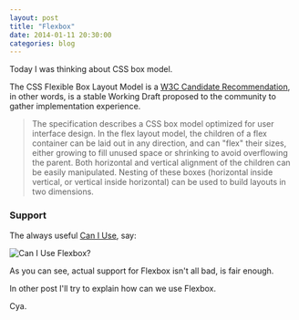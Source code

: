 ```yaml
---
layout: post
title: "Flexbox"
date: 2014-01-11 20:30:00
categories: blog
---
```


Today I was thinking about CSS box model.

The CSS Flexible Box Layout Model is a <a href="http://www.w3.org/TR/css3-flexbox/" target="_blank">W3C Candidate Recommendation</a>, in other words, is a stable Working Draft proposed to the community to gather implementation experience.

> The specification describes a CSS box model optimized for user interface design. In the flex layout model, the children of a flex container can be laid out in any direction, and can "flex" their sizes, either growing to fill unused space or shrinking to avoid overflowing the parent. Both horizontal and vertical alignment of the children can be easily manipulated. Nesting of these boxes (horizontal inside vertical, or vertical inside horizontal) can be used to build layouts in two dimensions.

### Support

The always useful <a href="http://beta.caniuse.com" target="_blank">Can I Use</a>, say:

<img src="/img/caniuse-flexbox.jpg" alt="Can I Use Flexbox?">

As you can see, actual support for Flexbox isn't all bad, is fair enough.

In other post I'll try to explain how can we use Flexbox.

Cya.